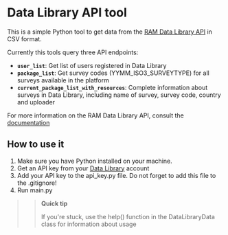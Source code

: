 # Data Library API tool

This is a simple Python tool to get data from the [RAM Data Library API]((https://datalib.vam.wfp.org)) in CSV format.

Currently this tools query three API endpoints: 
- **```user_list```**: Get list of users registered in Data Library
- **```package_list```**: Get survey codes (YYMM_ISO3_SURVEYTYPE) for all surveys available in the platform
- **```current_package_list_with_resources```**: Complete information about surveys in Data Library, including name of survey, survey code, country and uploader

For more information on the RAM Data Library API, consult the [documentation](https://docs.ckan.org/en/2.9/api/) 

## How to use it

1. Make sure you have Python installed on your machine. 
2. Get an API key from your [Data Library](https://datalib.vam.wfp.org) account
3. Add your API key to the api_key.py file. Do not forget to add this file to the .gitignore!
4. Run main.py

>> **Quick tip**
>> 
>> If you're stuck, use the help() function in the DataLibraryData class for information about usage
>>
